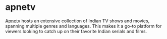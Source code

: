 # apnetv
[Apnetv](https://apne-tv.me/) hosts an extensive collection of Indian TV shows and movies, spanning multiple genres and languages. This makes it a go-to platform for viewers looking to catch up on their favorite Indian serials and films.

